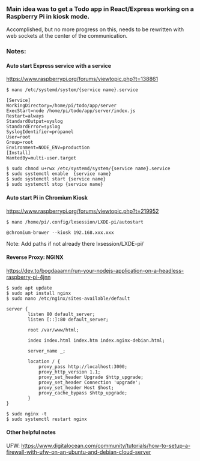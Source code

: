 ### Main idea was to get a Todo app in React/Express working on a Raspberry Pi in kiosk mode.

Accomplished, but no more progress on this, needs to be rewritten with web sockets at the center of the communication.

### Notes: 

#### Auto start Express service with a service
https://www.raspberrypi.org/forums/viewtopic.php?t=138861
```
$ nano /etc/systemd/system/{service name}.service
```

```
[Service]
WorkingDirectory=/home/pi/todo/app/server
ExecStart=node /home/pi/todo/app/server/index.js
Restart=always
StandardOutput=syslog
StandardError=syslog
SyslogIdentifier=propanel
User=root
Group=root
Environment=NODE_ENV=production
[Install]
WantedBy=multi-user.target
```

```
$ sudo chmod u+rwx /etc/systemd/system/{service name}.service
$ sudo systemctl enable  {service name}
$ sudo systemctl start {service name}
$ sudo systemctl stop {service name}
```

#### Auto start Pi in Chromium Kiosk
https://www.raspberrypi.org/forums/viewtopic.php?t=219952
```
$ nano /home/pi/.config/lxsession/LXDE-pi/autostart
```

```
@chromium-brower --kiosk 192.168.xxx.xxx
```
Note: Add paths if not already there lxsession/LXDE-pi/

#### Reverse Proxy: NGINX
https://dev.to/bogdaaamn/run-your-nodejs-application-on-a-headless-raspberry-pi-4jnn
```
$ sudo apt update
$ sudo apt install nginx
$ sudo nano /etc/nginx/sites-available/default
```

```
server {
        listen 80 default_server;
        listen [::]:80 default_server;

        root /var/www/html;

        index index.html index.htm index.nginx-debian.html;

        server_name _;

        location / {
            proxy_pass http://localhost:3000;
            proxy_http_version 1.1;
            proxy_set_header Upgrade $http_upgrade;
            proxy_set_header Connection 'upgrade';
            proxy_set_header Host $host;
            proxy_cache_bypass $http_upgrade;
        }
}
```

```
$ sudo nginx -t
$ sudo systemctl restart nginx
```

#### Other helpful notes
UFW: https://www.digitalocean.com/community/tutorials/how-to-setup-a-firewall-with-ufw-on-an-ubuntu-and-debian-cloud-server

